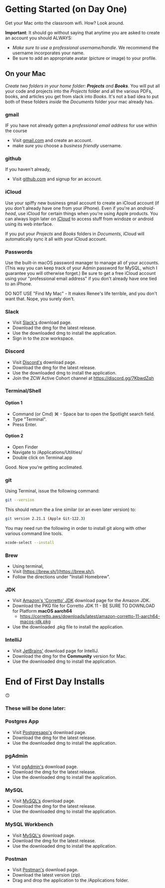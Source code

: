 # Getting Started (on Day One)


Get your Mac onto the classroom wifi. How? Look around.

**Important**: It should go without saying that anytime you are asked to create an account you should ALWAYS:

* *Make sure to use a professional username/handle.* We recommend the username incorporates your name. 
* Be sure to add an appropriate avatar (picture or image) to your profile. 

## On your Mac

_Create two folders in your home folder: __Projects__ and __Books___.
You will put all your code and projects into the _Projects_ folder and all the various PDFs, books, and articles you get from slack into _Books_.
It's not a bad idea to put both of these folders _inside_ the _Documents_ folder your mac already has.

### gmail

IF you have not already gotten a _professional email address_ for use within the course

* Visit [gmail.com](https://www.google.com/gmail/about/) and create an account.
* make *sure* you choose a *business friendly* username.

### github

If you haven't already, 

* Visit [github.com](https://github.com/) and signup for an account.  

### iCloud

Use your spiffy new business gmail account to create an iCloud account (if you don't already have one from your iPhone).
Even if you're an *android-head*, use iCloud for certain things when you're using Apple products. You can always login later on [iCloud](iCloud.com) to access stuff from windoze or android using its web interface.

If you put your _Projects_ and _Books_ folders in _Documents_, iCloud will automatically sync it all with your iCloud account.

### Passwords

Use the built-in macOS password manager to manage all of your accounts. (This way you can keep track of your Admin password for MySQL, which I guarantee you will otherwise forget.)
Be sure to get a free iCloud account using your "professional email address" if you don't already have one tied to an iPhone.

DO NOT USE "Find My Mac" - It makes Renee's life terrible, and you don't want that. Nope, you surely don't.

### Slack

* Visit [Slack's](https://slack.com/downloads/mac) download page.
* Download the dmg for the latest release.
* Use the downloaded dmg to install the application.
* Sign in to the zcw workspace.


### Discord

* Visit [Discord's](https://discord.com/new/download) download page.
* Download the dmg for the latest release.
* Use the downloaded dmg to install the application.
* Join the ZCW Active Cohort channel at https://discord.gg/7KbwdZqh


### Terminal/Shell

#### Option 1
* Command (or Cmd) ⌘ - Space bar to open the Spotlight search field. 
* Type "Terminal". 
* Press Enter.

#### Option 2 

* Open Finder
* Navigate to /Applications/Utilities/
* Double click on Terminal.app

Good. Now you're getting acclimated.

### git

Using Terminal, issue the following command:
```bash
git --version
```

This should return the a line similar (or an even later version) to:  
```bash
git version 2.21.1 (Apple Git-122.3)
```

You may need run the following in order to install git along with other various command line tools.
```bash
xcode-select --install
```

### Brew

* Using terminal,
* Visit [https://brew.sh/](https://brew.sh/).
* Follow the directions under "Install Homebrew".


### JDK 

* Visit [Amazon's 'Corretto' JDK](https://docs.aws.amazon.com/corretto/latest/corretto-11-ug/macos-install.html) download page for the Amazon JDK.
* Download the PKG file for Corretto JDK 11 - BE SURE TO DOWNLOAD for Platform __macOS aarch64__
  * https://corretto.aws/downloads/latest/amazon-corretto-11-aarch64-macos-jdk.pkg
* Use the downloaded .pkg file to install the application.

### IntelliJ

* Visit [JetBrains'](https://www.jetbrains.com/idea/download/#section=mac) download page for IntelliJ.
* Download the dmg for the **Community** version for Mac.
* Use the downloaded dmg to install the application.

# End of First Day Installs

:upside_down_face:


### These will be done later:

### Postgres App

* Visit [Postgresapp's](https://postgresapp.com/downloads.html) download page.
* Download the dmg for the latest release.
* Use the downloaded dmg to install the application.


### pgAdmin 

* Vist [pgAdmin's](https://www.pgadmin.org) download page.
* Download the dmg for the latest release.
* Use the downloaded dmg to install the application.


### MySQL

* Visit [MySQL's](https://dev.mysql.com/downloads/mysql/) download page.
* Download the dmg for the latest release.
* Use the downloaded dmg to install the application.


### MySQL Workbench

* Visit [MySQL's](https://dev.mysql.com/downloads/workbench/) download page.
* Download the dmg for the latest release.
* Use the downloaded dmg to install the application.


### Postman

* Visit [Postman's](https://www.postman.com/downloads/) download page.
* Download the latest version (zip).
* Drag and drop the application to the /Applications folder.
